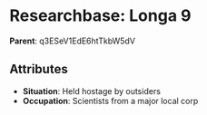 # Researchbase: Longa 9

**Parent**: q3ESeV1EdE6htTkbW5dV

## Attributes
- **Situation**: Held hostage by outsiders
- **Occupation**: Scientists from a major local corp

